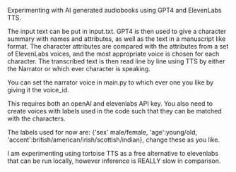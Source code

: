 Experimenting with AI generated audiobooks using GPT4 and ElevenLabs TTS.

The input text can be put in input.txt. GPT4 is then used to give a character summary with names and attributes, as well as the text in a manuscript like format.
The character attributes are compared with the attributes from a set of ElevenLabs voices, and the most appropriate voice is chosen for each character.
The transcribed text is then read line by line using TTS by either the Narrator or which ever character is speaking.

You can set the narrator voice in main.py to which ever one you like by giving it the voice_id.

This requires both an openAI and elevenlabs API key.
You also need to create voices with labels used in the code such that they can be matched with the characters.

The labels used for now are: {'sex' male/female, 'age':young/old, 'accent':british/american/irish/scottish/indian}, change these as you like.

I am experimenting using tortoise TTS as a free alternative to elevenlabs that can be run locally, however inference is REALLY slow in comparison.
